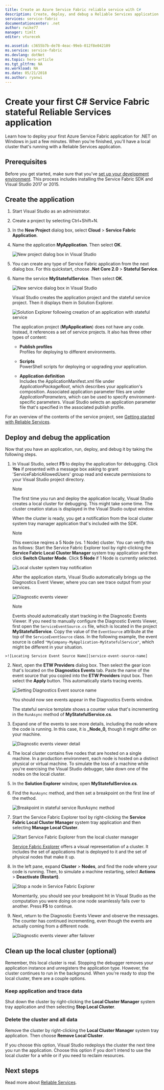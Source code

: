 ```yaml
---
title: Create an Azure Service Fabric reliable service with C#
description: Create, deploy, and debug a Reliable Services application built on Azure Service Fabric, with Visual Studio.
services: service-fabric
documentationcenter: .net
author: rwike77
manager: timlt
editor: vturecek

ms.assetid: c3655b7b-de78-4eac-99eb-012f8e042109
ms.service: service-fabric
ms.devlang: dotNet
ms.topic: hero-article
ms.tgt_pltfrm: NA
ms.workload: NA
ms.date: 05/21/2018
ms.author: ryanwi
---
```


# Create your first C# Service Fabric stateful Reliable Services application

Learn how to deploy your first Azure Service Fabric application for .NET on Windows in just a few minutes. When you're finished, you'll have a local cluster that's running with a Reliable Services application.

## Prerequisites

Before you get started, make sure that you've [set up your development environment](service-fabric-get-started.md). This process includes installing the Service Fabric SDK and Visual Studio 2017 or 2015.

## Create the application

1. Start Visual Studio as an administrator.

2. Create a project by selecting Ctrl+Shift+N.

3. In the **New Project** dialog box, select **Cloud** > **Service Fabric Application**.

4. Name the application **MyApplication**. Then select **OK**.

   ![New project dialog box in Visual Studio][1]

5. You can create any type of Service Fabric application from the next dialog box. For this quickstart, choose **.Net Core 2.0** > **Stateful Service**.

6. Name the service **MyStatefulService**. Then select **OK**.

    ![New service dialog box in Visual Studio][2]

    Visual Studio creates the application project and the stateful service project. Then it displays them in Solution Explorer.

    ![Solution Explorer following creation of an application with stateful service][3]

    The application project (**MyApplication**) does not have any code. Instead, it references a set of service projects. It also has three other types of content:

    * **Publish profiles**  
    Profiles for deploying to different environments.

    * **Scripts**  
    PowerShell scripts for deploying or upgrading your application.

    * **Application definition**  
Includes the ApplicationManifest.xml file under *ApplicationPackageRoot*, which describes your application's composition. Associated application parameter files are under *ApplicationParameters*, which can be used to specify environment-specific parameters. Visual Studio selects an application parameter file that's specified in the associated publish profile.
    
For an overview of the contents of the service project, see [Getting started with Reliable Services](service-fabric-reliable-services-quick-start.md).

## Deploy and debug the application

Now that you have an application, run, deploy, and debug it by taking the following steps.

1. In Visual Studio, select **F5** to deploy the application for debugging.  Click **Yes** if presented with a message box asking to grant 'ServiceFabricAllowedUsers' group read and execute permissions to your Visual Studio project directory.

    >[!NOTE]
    >The first time you run and deploy the application locally, Visual Studio creates a local cluster for debugging. This might take some time. The cluster creation status is displayed in the Visual Studio output window.
    
     When the cluster is ready, you get a notification from the local cluster system tray manager application that's included with the SDK.
     
    >[!NOTE]
    >This exercise reqires a 5 Node (vs. 1 Node) cluster. You can verify this as follows:
    >Start the Service Fabric Explorer tool by right-clicking the **Service Fabric Local Cluster Manager** system tray application and then click **Switch Cluster Mode**. Click **5 Node** if 1 Node is currently selected.
    
    ![Local cluster system tray notification][4]

    After the application starts, Visual Studio automatically brings up the Diagnostics Event Viewer, where you can see trace output from your services.
    
    ![Diagnostic events viewer][5]

    >[!NOTE]
    >Events should automatically start tracking in the Diagnostic Events Viewer. If you need to manually configure the Diagnostic Events Viewer, first open the `ServiceEventSource.cs` file, which is located in the project **MyStatefulService**. Copy the value of the `EventSource` attribute at the top of the `ServiceEventSource` class. In the following example, the event source is called `"MyCompany-MyApplication-MyStatefulService"`, which might be different in your situation.
>
    >![Locating Service Event Source Name][service-event-source-name]


2. Next, open the **ETW Providers** dialog box. Then select the gear icon that's located on the **Diagnostics Events** tab. Paste the name of the event source that you copied into the **ETW Providers** input box. Then select the **Apply** button. This automatically starts tracing events.

    ![Setting Diagnostics Event source name][setting-event-source-name]

    You should now see events appear in the Diagnostics Events window.

    The stateful service template shows a counter value that's incrementing in the `RunAsync` method of **MyStatefulService.cs**.

3. Expand one of the events to see more details, including the node where the code is running. In this case, it is **\_Node\_0,** though it might differ on your machine.
   
    ![Diagnostic events viewer detail][6]

4. The local cluster contains five nodes that are hosted on a single machine. In a production environment, each node is hosted on a distinct physical or virtual machine. To simulate the loss of a machine while you're exercising the Visual Studio debugger, take down one of the nodes on the local cluster.

5. In the **Solution Explorer** window, open **MyStatefulService.cs**. 

6. Find the `RunAsync` method, and then set a breakpoint on the first line of the method.

    ![Breakpoint in stateful service RunAsync method][7]

7. Start the Service Fabric Explorer tool by right-clicking the **Service Fabric Local Cluster Manager** system tray application and then selecting **Manage Local Cluster**.

    ![Start Service Fabric Explorer from the local cluster manager][systray-launch-sfx]

    [Service Fabric Explorer](service-fabric-visualizing-your-cluster.md) offers a visual representation of a cluster. It includes the set of applications that is deployed to it and the set of physical nodes that make it up.

8. In the left pane, expand **Cluster** > **Nodes**, and find the node where your code is running. Then, to simulate a machine restarting, select **Actions** > **Deactivate (Restart)**.

    ![Stop a node in Service Fabric Explorer][sfx-stop-node]

    Momentarily, you should see your breakpoint hit in Visual Studio as the computation you were doing on one node seamlessly fails over to another. Press **F5** to continue.

9. Next, return to the Diagnostic Events Viewer and observe the messages. The counter has continued incrementing, even though the events are actually coming from a different node.

    ![Diagnostic events viewer after failover][diagnostic-events-viewer-detail-post-failover]

## Clean up the local cluster (optional)

Remember, this local cluster is real. Stopping the debugger removes your application instance and unregisters the application type. However, the cluster continues to run in the background. When you're ready to stop the local cluster, there are a couple options.

### Keep application and trace data

Shut down the cluster by right-clicking the **Local Cluster Manager** system tray application and then selecting **Stop Local Cluster**.

### Delete the cluster and all data

Remove the cluster by right-clicking the **Local Cluster Manager** system tray application. Then choose **Remove Local Cluster**. 

If you choose this option, Visual Studio redeploys the cluster the next time you run the application. Choose this option if you don't intend to use the local cluster for a while or if you need to reclaim resources.

## Next steps
Read more about [Reliable Services](service-fabric-reliable-services-introduction.md).
<!-- Image References -->

[1]: ./media/service-fabric-create-your-first-application-in-visual-studio/new-project-dialog.png
[2]: ./media/service-fabric-create-your-first-application-in-visual-studio/new-project-dialog-2.png
[3]: ./media/service-fabric-create-your-first-application-in-visual-studio/solution-explorer-stateful-service-template.png
[4]: ./media/service-fabric-create-your-first-application-in-visual-studio/local-cluster-manager-notification.png
[5]: ./media/service-fabric-create-your-first-application-in-visual-studio/diagnostic-events-viewer.png
[6]: ./media/service-fabric-create-your-first-application-in-visual-studio/diagnostic-events-viewer-detail.png
[7]: ./media/service-fabric-create-your-first-application-in-visual-studio/runasync-breakpoint.png
[sfx-stop-node]: ./media/service-fabric-create-your-first-application-in-visual-studio/sfe-deactivate-node.png
[systray-launch-sfx]: ./media/service-fabric-create-your-first-application-in-visual-studio/launch-sfx.png
[diagnostic-events-viewer-detail-post-failover]: ./media/service-fabric-create-your-first-application-in-visual-studio/diagnostic-events-viewer-detail-post-failover.png
[sfe-delete-application]: ./media/service-fabric-create-your-first-application-in-visual-studio/sfe-delete-application.png
[switch-cluster-mode]: ./media/service-fabric-create-your-first-application-in-visual-studio/switch-cluster-mode.png
[cluster-setup-success-1-node]: ./media/service-fabric-get-started-with-a-local-cluster/cluster-setup-success-1-node.png
[service-event-source-name]: ./media/service-fabric-create-your-first-application-in-visual-studio/event-source-attribute-value.png
[setting-event-source-name]: ./media/service-fabric-create-your-first-application-in-visual-studio/setting-event-source-name.png
[switch-cluster-mode]: ./media/service-fabric-create-your-first-application-in-visual-studio/switch-cluster-mode.png
[cluster-setup-success-1-node]: ./media/service-fabric-get-started-with-a-local-cluster/cluster-setup-success-1-node.png
[service-event-source-name]: ./media/service-fabric-create-your-first-application-in-visual-studio/event-source-attribute-value.png
[setting-event-source-name]: ./media/service-fabric-create-your-first-application-in-visual-studio/setting-event-source-name.png
